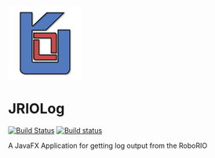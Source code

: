 <img src="https://github.com/iboyperson/JRIOLog/blob/master/src/main/resources/JRIOLog_Logo_noBackground.png" width="150" height="150" />

# JRIOLog

[![Build Status](https://travis-ci.org/iboyperson/JRIOLog.svg?branch=master)](https://travis-ci.org/iboyperson/JRIOLog)
[![Build status](https://ci.appveyor.com/api/projects/status/k50w6a0i5u6qn4vo?svg=true)](https://ci.appveyor.com/project/iboyperson/jriolog)

A JavaFX Application for getting log output from the RoboRIO
